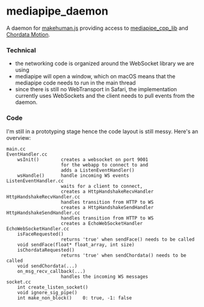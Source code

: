 # mediapipe_daemon

A daemon for [makehuman.js](https://github.com/markandre13/makehuman.js) providing access to [mediapipe_cpp_lib](https://github.com/markandre13/mediapipe_cpp_lib) and [Chordata Motion](https://chordata.cc).

### Technical

* the networking code is organized around the WebSocket library we are using
* mediapipe will open a window, which on macOS means that the mediapipe code
  needs to run in the main thread
* since there is still no WebTransport in Safari, the implementation currently
  uses WebSockets and the client needs to pull events from the daemon.

### Code

I'm still in a prototyping stage hence the code layout is still messy.
Here's an overview:

    main.cc
    EventHandler.cc
        wsInit()        creates a websocket on port 9001
                        for the webapp to connect to and
                        adds a ListenEventHandler()
        wsHandle()      handle incoming WS events
    ListenEventHandler.cc
                        waits for a client to connect,
                        creates a HttpHandshakeRecvHandler
    HttpHandshakeRecvHandler.cc
                        handles transition from HTTP to WS
                        creates a HttpHandshakeSendHandler
    HttpHandshakeSendHandler.cc
                        handles transition from HTTP to WS
                        creates a EchoWebSocketHandler
    EchoWebSocketHandler.cc
        isFaceRequested()
                        returns 'true' when sendFace() needs to be called
        void sendFace(float* float_array, int size)
        isChordataRequested()
                        returns 'true' when sendChordata() needs to be called
        void sendChordata(...)
        on_msg_recv_callback(...)
                        handles the incoming WS messages
    socket.cc
        int create_listen_socket()
        void ignore_sig_pipe()
        int make_non_block()    0: true, -1: false

<!--
once mediapipe_cpp_lib has been build:

# we need this version, the one in protobuf won't do
cd protobuf-3.19.1
./configure --prefix=/Users/mark/lib
make -j6
make install

cp /Users/mark/upstream/mediapipe_cpp_lib/src/gmod_api.h .
ln -s /Users/mark/upstream/mediapipe_cpp_lib/import_files mediapipe
ln -s /Users/mark/upstream/mediapipe_cpp_lib/mediapipe_graphs .

c++ -std=c++17 -I. -I/Users/mark/lib/include -I/usr/local/Cellar/opencv@3/3.4.16_4/include  -L/Users/mark/lib/lib -L /Users/mark/upstream/mediapipe_cpp_lib/library -lprotobuf -lgmod main.cc
DYLD_LIBRARY_PATH=/Users/mark/upstream/mediapipe_cpp_lib/library ./a.out


-->
